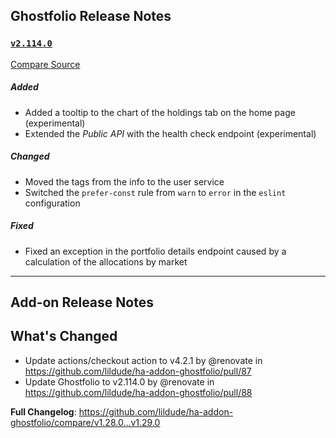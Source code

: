 ## Ghostfolio Release Notes

### [`v2.114.0`](https://redirect.github.com/ghostfolio/ghostfolio/blob/HEAD/CHANGELOG.md#21140---2024-10-10)

[Compare Source](https://redirect.github.com/ghostfolio/ghostfolio/compare/2.113.0...2.114.0)

##### Added

-   Added a tooltip to the chart of the holdings tab on the home page (experimental)
-   Extended the *Public API* with the health check endpoint (experimental)

##### Changed

-   Moved the tags from the info to the user service
-   Switched the `prefer-const` rule from `warn` to `error` in the `eslint` configuration

##### Fixed

-   Fixed an exception in the portfolio details endpoint caused by a calculation of the allocations by market

---

## Add-on Release Notes




## What's Changed
* Update actions/checkout action to v4.2.1 by @renovate in https://github.com/lildude/ha-addon-ghostfolio/pull/87
* Update Ghostfolio to v2.114.0 by @renovate in https://github.com/lildude/ha-addon-ghostfolio/pull/88


**Full Changelog**: https://github.com/lildude/ha-addon-ghostfolio/compare/v1.28.0...v1.29.0
